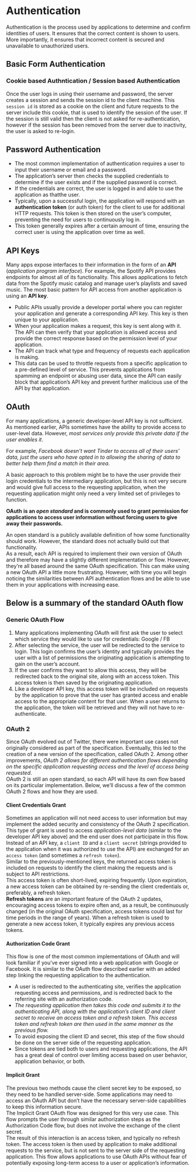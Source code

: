 # Authentication

Authentication is the process used by applications to determine and confirm identities of users. It ensures that the correct content is shown to users. More importantly, it ensures that incorrect content is secured and unavailable to unauthorized users.

## Basic Form Authentication

### Cookie based Authntication / Session based Authentication

Once the user logs in using their username and password, the server creates a session and sends the session id to the client machine. This `session id` is stored as a cookie on the client and future requests to the server include this cookie, that is used to identify the session of the user. If the session is still valid then the client is not asked for re-authentication, however if the session has been removed from the server due to inactivity, the user is asked to re-login.

## Password Authentication

- The most common implementation of authentication requires a user to input their username or email and a password.
- The application’s server then checks the supplied credentials to determine if the user exists and if the supplied password is correct.
- If the credentials are correct, the user is logged in and able to use the application as thatthe user.
- Typically, upon a successful login, the application will respond with an **authentication token** (or auth token) for the client to use for additional HTTP requests. This token is then stored on the user’s computer, preventing the need for users to continuously log in.
- This token generally expires after a certain amount of time, ensuring the correct user is using the application over time as well.

## API Keys

Many apps expose interfaces to their information in the form of an **API** (_application program interface_). For example, the Spotify API provides endpoints for almost all of its functionality. This allows applications to fetch data from the Spotify music catalog and manage user’s playlists and saved music.
The most basic pattern for API access from another application is using an **API key**.

- Public APIs usually provide a developer portal where you can register your application and generate a corresponding API key. This key is then unique to your application.
- When your application makes a request, this key is sent along with it. The API can then verify that your application is allowed access and provide the correct response based on the permission level of your application.
- The API can track what type and frequency of requests each application is making.
- This data can be used to throttle requests from a specific application to a pre-defined level of service. This prevents applications from spamming an endpoint or abusing user data, since the API can easily block that application’s API key and prevent further malicious use of the API by that application.

## OAuth

For many applications, a generic developer-level API key is not sufficient. As mentioned earlier, APIs sometimes have the ability to provide access to user-level data. However, _most services only provide this private data if the user enables it_.

For example, _Facebook doesn’t want Tinder to access all of their users’ data, just the users who have opted in to allowing the sharing of data to better help them find a match in their area_.

A basic approach to this problem might be to have the user provide their login credentials to the intermediary application, but this is not very secure and would give full access to the requesting application, when the requesting application might only need a very limited set of privileges to function.

**OAuth** **is an _open standard_ and is commonly used to grant permission for applications to access user information without forcing users to give away their passwords.**

An open standard is a publicly available definition of how some functionality should work. However, the standard does not actually build out that functionality.  
As a result, each API is required to implement their own version of OAuth and therefore may have a slightly different implementation or flow. However, they’re all based around the same OAuth specification.
This can make using a new OAuth API a little more frustrating. However, with time you will begin noticing the similarities between API authentication flows and be able to use them in your applications with increasing ease. 

## Below is a summary of the standard OAuth flow

### Generic OAuth Flow

1. Many applications implementing OAuth will first ask the user to select which service they would like to use for credentials: Google / FB
2. After selecting the service, the user will be redirected to the service to login. This login confirms the user’s identity and typically provides the user with a list of permissions the originating application is attempting to gain on the user’s account.
3. If the user confirms they want to allow this access, they will be redirected back to the original site, along with an access token. This access token is then saved by the originating application.
4. Like a developer API key, this access token will be included on requests by the application to prove that the user has granted access and enable access to the appropriate content for that user. When a user returns to the application, the token will be retrieved and they will not have to re-authenticate.

### OAuth 2

Since OAuth evolved out of Twitter, there were important use cases not originally considered as part of the specification. Eventually, this led to the creation of a new version of the specification, called OAuth 2.
Among other improvements, *OAuth 2 allows for different authentication flows depending on the specific application requesting access and the level of access being requested*.  
OAuth 2 is still an open standard, so each API will have its own flow based on its particular implementation. Below, we’ll discuss a few of the common OAuth 2 flows and how they are used.

#### Client Credentials Grant

Sometimes an application will not need access to user information but may implement the added security and consistency of the OAuth 2 specification. This type of grant is used to access *application-level data* (similar to the developer API key above) and the end user does not participate in this flow.
Instead of an API key, a `client ID` and a `client secret` (strings provided to the application when it was authorized to use the API) are exchanged for an `access token` (and sometimes a `refresh token`).  
Similar to the previously-mentioned keys, the returned access token is included on requests to identify the client making the requests and is subject to API restrictions.  
This access token is often short-lived, expiring frequently. Upon expiration, a new access token can be obtained by re-sending the client credentials or, preferably, a refresh token.  
**Refresh tokens** are an important feature of the OAuth 2 updates, encouraging access tokens to expire often and, as a result, be continuously changed (in the original OAuth specification, access tokens could last for time periods in the range of years). When a refresh token is used to generate a new access token, it typically expires any previous access tokens.

#### Authorization Code Grant

This flow is one of the most common implementations of OAuth and will look familiar if you’ve ever signed into a web application with Google or Facebook. It is similar to the OAuth flow described earlier with an added step linking the requesting application to the authentication.  

- A user is redirected to the authenticating site, verifies the application requesting access and permissions, and is redirected back to the referring site with an authorization code.
- *The requesting application then takes this code and submits it to the authenticating API, along with the application’s client ID and client secret to receive an access token and a refresh token. This access token and refresh token are then used in the same manner as the previous flow.*
- To avoid exposing the client ID and secret, this step of the flow should be done on the server side of the requesting application.
- Since tokens are tied both to users and requesting applications, the API has a great deal of control over limiting access based on user behavior, application behavior, or both.

#### Implicit Grant

The previous two methods cause the client secret key to be exposed, so they need to be handled server-side. Some applications may need to access an OAuth API but don’t have the necessary server-side capabilities to keep this information secure.  
The Implicit Grant OAuth flow was designed for this very use case. This flow prompts the user through similar authorization steps as the Authorization Code flow, but does not involve the exchange of the client secret.  
The result of this interaction is an access token, and typically no refresh token. The access token is then used by application to make additional requests to the service, but is not sent to the server side of the requesting application.
This flow allows applications to use OAuth APIs without fear of potentially exposing long-term access to a user or application’s information.
